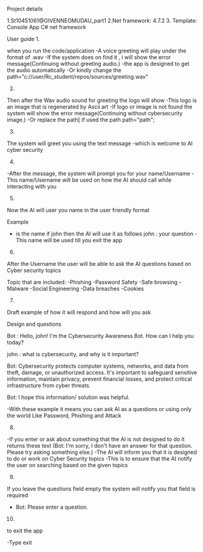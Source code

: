 Project details

1.St10451061@GIVENNEOMUDAU_part1
2.Net framework: 4.7.2
3. Template: Console App C# net framework

User guide
1.

 when you run the code/application
-A voice greeting will play under the format of .wav
-If the system does on find it , i will show the error message(Continuing without greeting audio.)
-the app is designed to get the audio automatically
-Or kindly change the path="c://user/Rc_student/repos/sources/greeting.wav"


2.

 Then after the Wav audio sound for greeting the logo will show 
-This logo is an image that is regenerated by Ascii art
-If logo or image is not found the system will show the error message(Continuing without cybersecurity image.)
-Or replace the path[ if used the path path="path";


3. 

The system will greet you using the text message 
-which is welcome to AI cyber security

4.

-After the message, the system will prompt you for your name/Username
-This name/Username will be used on how the AI should call while interacting with you

5.

Now the AI will user you name in the user friendly format

Example

- is the name if john then the AI will use it as follows
john : your question
-This name will be used till you exit the app

6.

After the Username the user will be able to ask the AI questions based on Cyber security topics

Topic that are included:
-Phishing
-Password Safety
-Safe browsing
-Malware
-Social Engineering
-Data breaches 
-Cookies


7.

Draft example of how it will respond and how will you ask 

Design and questions

Bot : 
Hello, john! I'm the Cybersecurity Awareness Bot.
How can I help you today?

john : what is cybersecurity, and why is it important?

Bot: 
Cybersecurity protects computer systems, networks, and data from theft, damage, or unauthorized access. It's important to safeguard sensitive information, maintain privacy, prevent financial losses, and protect critical infrastructure from cyber threats.

Bot: I hope this information/ solution was helpful.


-With these example it means you can ask AI as a questions or using only the world Like Password, Phishing and Attack


8.

-If you enter or ask about something that the AI is not designed to do
it returns these text
(Bot: I'm sorry, I don't have an answer for that question. Please try asking something else.)
-The AI will inform you that it is designed to do or work on Cyber Security topics
-This is to ensure that the AI notify the user on searching based on the given topics

9.

If you leave the questions field empty the system will notify you that field is required

- Bot: Please enter a question. 


10.

to exit the app

-Type exit


